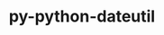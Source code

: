 ---
title: "py-python-dateutil"
layout: cache
categories: [package, develop-2023-10-08]
meta: {"versions": ["2.8.2"], "compilers": ["apple-clang@=14.0.0", "gcc@=11.1.0", "gcc@=11.3.0", "gcc@=11.4.0", "gcc@=7.5.0", "gcc@=9.4.0", "oneapi@=2023.2.1"], "oss": ["ubuntu18.04", "ubuntu20.04", "ubuntu22.04", "ventura"], "platforms": ["darwin", "linux"], "targets": ["aarch64", "ppc64le", "x86_64_v3"], "stacks": ["data-vis-sdk", "e4s", "e4s-arm", "e4s-oneapi", "e4s-power", "e4s-rocm-external", "ml-darwin-aarch64-mps", "ml-linux-x86_64-cpu", "ml-linux-x86_64-cuda", "ml-linux-x86_64-rocm", "radiuss", "root"], "num_specs": 18, "num_specs_by_stack": {"ml-darwin-aarch64-mps": 1, "root": 18, "radiuss": 1, "e4s-arm": 2, "e4s-power": 3, "data-vis-sdk": 2, "e4s-rocm-external": 1, "e4s": 4, "e4s-oneapi": 2, "ml-linux-x86_64-cpu": 3, "ml-linux-x86_64-cuda": 3, "ml-linux-x86_64-rocm": 2}}
spec_details: [{"hash": "dp6zkzdv73omqroov2w77zwyu4ecrtso", "compiler": "apple-clang@=14.0.0", "versions": ["2.8.2"], "os": "ventura", "platform": "darwin", "target": "aarch64", "variants": ["build_system=python_pip"], "stacks": ["ml-darwin-aarch64-mps", "root"], "size": "-", "tarball": "https://binaries.spack.io/releases/develop-2023-10-08/build_cache/darwin-ventura-aarch64/apple-clang-14.0.0/py-python-dateutil-2.8.2/darwin-ventura-aarch64-apple-clang-14.0.0-py-python-dateutil-2.8.2-dp6zkzdv73omqroov2w77zwyu4ecrtso.spack"}, {"hash": "2drkfj5ic6zxv6ymohoun3lt4ifpdquv", "compiler": "gcc@=7.5.0", "versions": ["2.8.2"], "os": "ubuntu18.04", "platform": "linux", "target": "x86_64_v3", "variants": ["build_system=python_pip"], "stacks": ["radiuss", "root"], "size": "-", "tarball": "https://binaries.spack.io/releases/develop-2023-10-08/build_cache/linux-ubuntu18.04-x86_64_v3/gcc-7.5.0/py-python-dateutil-2.8.2/linux-ubuntu18.04-x86_64_v3-gcc-7.5.0-py-python-dateutil-2.8.2-2drkfj5ic6zxv6ymohoun3lt4ifpdquv.spack"}, {"hash": "245ymzwpffififhv6xv26c55pcf7ww6u", "compiler": "gcc@=11.4.0", "versions": ["2.8.2"], "os": "ubuntu20.04", "platform": "linux", "target": "aarch64", "variants": ["build_system=python_pip"], "stacks": ["root", "e4s-arm"], "size": "-", "tarball": "https://binaries.spack.io/releases/develop-2023-10-08/build_cache/linux-ubuntu20.04-aarch64/gcc-11.4.0/py-python-dateutil-2.8.2/linux-ubuntu20.04-aarch64-gcc-11.4.0-py-python-dateutil-2.8.2-245ymzwpffififhv6xv26c55pcf7ww6u.spack"}, {"hash": "ngoy5ge7oq7v6ivfvjvdax5rj6vdv2fi", "compiler": "gcc@=11.4.0", "versions": ["2.8.2"], "os": "ubuntu20.04", "platform": "linux", "target": "aarch64", "variants": ["build_system=python_pip"], "stacks": ["root", "e4s-arm"], "size": "-", "tarball": "https://binaries.spack.io/releases/develop-2023-10-08/build_cache/linux-ubuntu20.04-aarch64/gcc-11.4.0/py-python-dateutil-2.8.2/linux-ubuntu20.04-aarch64-gcc-11.4.0-py-python-dateutil-2.8.2-ngoy5ge7oq7v6ivfvjvdax5rj6vdv2fi.spack"}, {"hash": "a2gtp2kaudwzpoj5jquax26kepygvgjn", "compiler": "gcc@=9.4.0", "versions": ["2.8.2"], "os": "ubuntu20.04", "platform": "linux", "target": "ppc64le", "variants": ["build_system=python_pip"], "stacks": ["e4s-power", "root"], "size": "-", "tarball": "https://binaries.spack.io/releases/develop-2023-10-08/build_cache/linux-ubuntu20.04-ppc64le/gcc-9.4.0/py-python-dateutil-2.8.2/linux-ubuntu20.04-ppc64le-gcc-9.4.0-py-python-dateutil-2.8.2-a2gtp2kaudwzpoj5jquax26kepygvgjn.spack"}, {"hash": "3ylyexo7lhjcfx3j3uuue35nzyeerdul", "compiler": "gcc@=9.4.0", "versions": ["2.8.2"], "os": "ubuntu20.04", "platform": "linux", "target": "ppc64le", "variants": ["build_system=python_pip"], "stacks": ["e4s-power", "root"], "size": "-", "tarball": "https://binaries.spack.io/releases/develop-2023-10-08/build_cache/linux-ubuntu20.04-ppc64le/gcc-9.4.0/py-python-dateutil-2.8.2/linux-ubuntu20.04-ppc64le-gcc-9.4.0-py-python-dateutil-2.8.2-3ylyexo7lhjcfx3j3uuue35nzyeerdul.spack"}, {"hash": "atlpml25yafxmwp2wu6r4i2dvsgronw4", "compiler": "gcc@=9.4.0", "versions": ["2.8.2"], "os": "ubuntu20.04", "platform": "linux", "target": "ppc64le", "variants": ["build_system=python_pip"], "stacks": ["e4s-power", "root"], "size": "-", "tarball": "https://binaries.spack.io/releases/develop-2023-10-08/build_cache/linux-ubuntu20.04-ppc64le/gcc-9.4.0/py-python-dateutil-2.8.2/linux-ubuntu20.04-ppc64le-gcc-9.4.0-py-python-dateutil-2.8.2-atlpml25yafxmwp2wu6r4i2dvsgronw4.spack"}, {"hash": "auldug2i6hepoukvtkw6y6ycnkji7tgy", "compiler": "gcc@=11.1.0", "versions": ["2.8.2"], "os": "ubuntu20.04", "platform": "linux", "target": "x86_64_v3", "variants": ["build_system=python_pip"], "stacks": ["data-vis-sdk", "root"], "size": "-", "tarball": "https://binaries.spack.io/releases/develop-2023-10-08/build_cache/linux-ubuntu20.04-x86_64_v3/gcc-11.1.0/py-python-dateutil-2.8.2/linux-ubuntu20.04-x86_64_v3-gcc-11.1.0-py-python-dateutil-2.8.2-auldug2i6hepoukvtkw6y6ycnkji7tgy.spack"}, {"hash": "44cvfiwfgvye7cpk7rj7evs2yieeegzf", "compiler": "gcc@=11.1.0", "versions": ["2.8.2"], "os": "ubuntu20.04", "platform": "linux", "target": "x86_64_v3", "variants": ["build_system=python_pip"], "stacks": ["data-vis-sdk", "root"], "size": "-", "tarball": "https://binaries.spack.io/releases/develop-2023-10-08/build_cache/linux-ubuntu20.04-x86_64_v3/gcc-11.1.0/py-python-dateutil-2.8.2/linux-ubuntu20.04-x86_64_v3-gcc-11.1.0-py-python-dateutil-2.8.2-44cvfiwfgvye7cpk7rj7evs2yieeegzf.spack"}, {"hash": "wv4r2u3fuijijnh2wiqo7c6ehorxuu5k", "compiler": "gcc@=11.4.0", "versions": ["2.8.2"], "os": "ubuntu20.04", "platform": "linux", "target": "x86_64_v3", "variants": ["build_system=python_pip"], "stacks": ["e4s-rocm-external", "e4s", "root"], "size": "-", "tarball": "https://binaries.spack.io/releases/develop-2023-10-08/build_cache/linux-ubuntu20.04-x86_64_v3/gcc-11.4.0/py-python-dateutil-2.8.2/linux-ubuntu20.04-x86_64_v3-gcc-11.4.0-py-python-dateutil-2.8.2-wv4r2u3fuijijnh2wiqo7c6ehorxuu5k.spack"}, {"hash": "52k23u3guhmku5nreikzrbz4eqzadq4a", "compiler": "gcc@=11.4.0", "versions": ["2.8.2"], "os": "ubuntu20.04", "platform": "linux", "target": "x86_64_v3", "variants": ["build_system=python_pip"], "stacks": ["e4s", "root"], "size": "-", "tarball": "https://binaries.spack.io/releases/develop-2023-10-08/build_cache/linux-ubuntu20.04-x86_64_v3/gcc-11.4.0/py-python-dateutil-2.8.2/linux-ubuntu20.04-x86_64_v3-gcc-11.4.0-py-python-dateutil-2.8.2-52k23u3guhmku5nreikzrbz4eqzadq4a.spack"}, {"hash": "gv4dcl7ztr75rhei4hzyqbcuzvijj7mw", "compiler": "gcc@=11.4.0", "versions": ["2.8.2"], "os": "ubuntu20.04", "platform": "linux", "target": "x86_64_v3", "variants": ["build_system=python_pip"], "stacks": ["e4s", "root"], "size": "-", "tarball": "https://binaries.spack.io/releases/develop-2023-10-08/build_cache/linux-ubuntu20.04-x86_64_v3/gcc-11.4.0/py-python-dateutil-2.8.2/linux-ubuntu20.04-x86_64_v3-gcc-11.4.0-py-python-dateutil-2.8.2-gv4dcl7ztr75rhei4hzyqbcuzvijj7mw.spack"}, {"hash": "z6iogryswgqwygadfndybgejoquzjxnb", "compiler": "gcc@=11.4.0", "versions": ["2.8.2"], "os": "ubuntu20.04", "platform": "linux", "target": "x86_64_v3", "variants": ["build_system=python_pip"], "stacks": ["e4s", "root"], "size": "-", "tarball": "https://binaries.spack.io/releases/develop-2023-10-08/build_cache/linux-ubuntu20.04-x86_64_v3/gcc-11.4.0/py-python-dateutil-2.8.2/linux-ubuntu20.04-x86_64_v3-gcc-11.4.0-py-python-dateutil-2.8.2-z6iogryswgqwygadfndybgejoquzjxnb.spack"}, {"hash": "3z2oru5vi2gobhokwjpzo7dikyypbmoo", "compiler": "oneapi@=2023.2.1", "versions": ["2.8.2"], "os": "ubuntu20.04", "platform": "linux", "target": "x86_64_v3", "variants": ["build_system=python_pip"], "stacks": ["e4s-oneapi", "root"], "size": "-", "tarball": "https://binaries.spack.io/releases/develop-2023-10-08/build_cache/linux-ubuntu20.04-x86_64_v3/oneapi-2023.2.1/py-python-dateutil-2.8.2/linux-ubuntu20.04-x86_64_v3-oneapi-2023.2.1-py-python-dateutil-2.8.2-3z2oru5vi2gobhokwjpzo7dikyypbmoo.spack"}, {"hash": "moa2mvuohqavhv2hsurkq3sr6mp6hyib", "compiler": "oneapi@=2023.2.1", "versions": ["2.8.2"], "os": "ubuntu20.04", "platform": "linux", "target": "x86_64_v3", "variants": ["build_system=python_pip"], "stacks": ["e4s-oneapi", "root"], "size": "-", "tarball": "https://binaries.spack.io/releases/develop-2023-10-08/build_cache/linux-ubuntu20.04-x86_64_v3/oneapi-2023.2.1/py-python-dateutil-2.8.2/linux-ubuntu20.04-x86_64_v3-oneapi-2023.2.1-py-python-dateutil-2.8.2-moa2mvuohqavhv2hsurkq3sr6mp6hyib.spack"}, {"hash": "k7fabjepwsx2nw4zvivlzuaoma5yiymx", "compiler": "gcc@=11.3.0", "versions": ["2.8.2"], "os": "ubuntu22.04", "platform": "linux", "target": "x86_64_v3", "variants": ["build_system=python_pip"], "stacks": ["ml-linux-x86_64-cpu", "ml-linux-x86_64-cuda", "root"], "size": "-", "tarball": "https://binaries.spack.io/releases/develop-2023-10-08/build_cache/linux-ubuntu22.04-x86_64_v3/gcc-11.3.0/py-python-dateutil-2.8.2/linux-ubuntu22.04-x86_64_v3-gcc-11.3.0-py-python-dateutil-2.8.2-k7fabjepwsx2nw4zvivlzuaoma5yiymx.spack"}, {"hash": "dfugdkkjtin524avfjtth4jnzraaumvs", "compiler": "gcc@=11.3.0", "versions": ["2.8.2"], "os": "ubuntu22.04", "platform": "linux", "target": "x86_64_v3", "variants": ["build_system=python_pip"], "stacks": ["ml-linux-x86_64-cpu", "ml-linux-x86_64-rocm", "ml-linux-x86_64-cuda", "root"], "size": "-", "tarball": "https://binaries.spack.io/releases/develop-2023-10-08/build_cache/linux-ubuntu22.04-x86_64_v3/gcc-11.3.0/py-python-dateutil-2.8.2/linux-ubuntu22.04-x86_64_v3-gcc-11.3.0-py-python-dateutil-2.8.2-dfugdkkjtin524avfjtth4jnzraaumvs.spack"}, {"hash": "iila4gke52a2zmlbbeqwuu77clztu6yf", "compiler": "gcc@=11.3.0", "versions": ["2.8.2"], "os": "ubuntu22.04", "platform": "linux", "target": "x86_64_v3", "variants": ["build_system=python_pip"], "stacks": ["ml-linux-x86_64-cpu", "ml-linux-x86_64-rocm", "ml-linux-x86_64-cuda", "root"], "size": "-", "tarball": "https://binaries.spack.io/releases/develop-2023-10-08/build_cache/linux-ubuntu22.04-x86_64_v3/gcc-11.3.0/py-python-dateutil-2.8.2/linux-ubuntu22.04-x86_64_v3-gcc-11.3.0-py-python-dateutil-2.8.2-iila4gke52a2zmlbbeqwuu77clztu6yf.spack"}]
---
